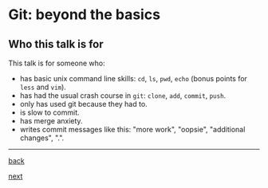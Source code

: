 # Git: beyond the basics

## Who this talk is for

This talk is for someone who:
- has basic unix command line skills: `cd`, `ls`, `pwd`, `echo` (bonus points
  for `less` and `vim`).
- has had the usual crash course in `git`: `clone`, `add`, `commit`, `push`.
- only has used git because they had to.
- is slow to commit.
- has merge anxiety.
- writes commit messages like this: "more work", "oopsie", "additional changes", ".".

---

[back](2.md)

[next](4.md)
